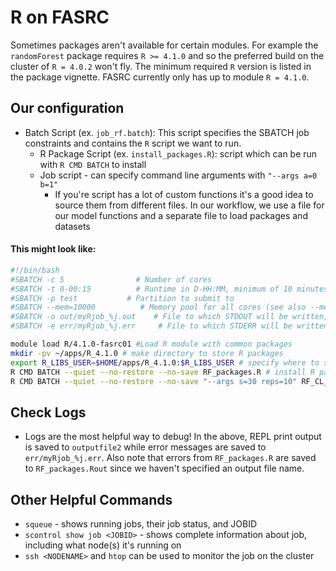 # R on FASRC

Sometimes packages aren't available for certain modules. For example the `randomForest` package requires `R >= 4.1.0` and so the preferred build on the cluster of `R = 4.0.2` won't fly. The minimum required `R` version is listed in the package vignette. FASRC currently only has up to module `R = 4.1.0`.


## Our configuration
 - Batch Script (ex. `job_rf.batch`): This script specifies the SBATCH job constraints and contains the `R` script we want to run.
    - R Package Script (ex. `install_packages.R`): script which can be run with `R CMD BATCH` to install 
    - Job script - can specify command line arguments with `"--args a=0 b=1"`
        - If you're script has a lot of custom functions it's a good idea to source them from different files. In our workflow, we use a file for our model functions and a separate file to load packages and datasets

#### This might look like:
```bash
#!/bin/bash
#SBATCH -c 5                # Number of cores
#SBATCH -t 0-00:15          # Runtime in D-HH:MM, minimum of 10 minutes
#SBATCH -p test           # Partition to submit to
#SBATCH --mem=10000          # Memory pool for all cores (see also --mem-per-cpu)
#SBATCH -o out/myRjob_%j.out    # File to which STDOUT will be written, %j inserts jobid
#SBATCH -e err/myRjob_%j.err     # File to which STDERR will be written, %j inserts jobid

module load R/4.1.0-fasrc01 #Load R module with common packages
mkdir -pv ~/apps/R_4.1.0 # make directory to store R packages
export R_LIBS_USER=$HOME/apps/R_4.1.0:$R_LIBS_USER # specify where to store packages
R CMD BATCH --quiet --no-restore --no-save RF_packages.R # install R packages if needed
R CMD BATCH --quiet --no-restore --no-save "--args s=30 reps=10" RF_CL_RUN02.R outputfile2 # run script
```


## Check Logs
 - Logs are the most helpful way to debug! In the above, REPL print output is saved to `outputfile2` while error messages are saved to `err/myRjob_%j.err`. Also note that errors from `RF_packages.R` are saved to `RF_packages.Rout` since we haven't specified an output file name. 

 ## Other Helpful Commands
   - `squeue` - shows running jobs, their job status, and JOBID
   - `scontrol show job <JOBID>` - shows complete information about job, including what node(s) it's running on
   - `ssh <NODENAME>` and `htop` can be used to monitor the job on the cluster 